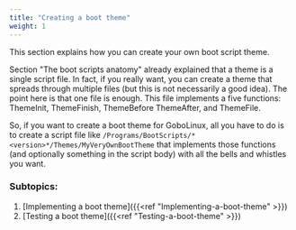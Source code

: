 ```yaml
---
title: "Creating a boot theme"
weight: 1
---
```


This section explains how you can create your own boot script theme.

Section "The boot scripts anatomy" already explained that a theme is a single
script file. In fact, if you really want, you can create a theme that spreads
through multiple files (but this is not necessarily a good idea). The point here
is that one file is enough. This file implements a five functions: ThemeInit,
ThemeFinish, ThemeBefore ThemeAfter, and ThemeFile.

So, if you want to create a boot theme for GoboLinux, all you have to do is to
create a script file like
`/Programs/BootScripts/*<version>*/Themes/MyVeryOwnBootTheme` that implements
those functions (and optionally something in the script body) with all the bells
and whistles you want.

### Subtopics:

1.  [Implementing a boot theme]({{<ref "Implementing-a-boot-theme" >}})
2.  [Testing a boot theme]({{<ref "Testing-a-boot-theme" >}})
